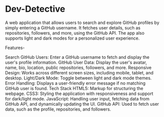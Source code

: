 # Dev-Detective
A web application that allows users to search and explore GitHub profiles by simply entering a GitHub username. It fetches user details, such as repositories, followers, and more, using the GitHub API. The app also supports light and dark modes for a personalized user experience.

Features-

Search GitHub Users: Enter a GitHub username to fetch and display the user's profile information.
GitHub User Data: Display the user's avatar, name, bio, location, public repositories, followers, and more.
Responsive Design: Works across different screen sizes, including mobile, tablet, and desktop.
Light/Dark Mode: Toggle between light and dark mode themes.
Error Handling: Displays a user-friendly error message if no matching GitHub user is found.
Tech Stack
HTML5: Markup for structuring the webpage.
CSS3: Styling the application with responsiveness and support for dark/light mode.
JavaScript: Handling user input, fetching data from GitHub API, and dynamically updating the UI.
GitHub API: Used to fetch user data, such as the profile, repositories, and followers.
